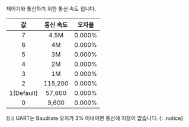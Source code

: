제어기와 통신하기 위한 통신 속도 입니다.

| 값     | 통신 속도     | 오차율     |
| :------------: | :------------: | :------------: |
|7|4.5M|0.000%|
|6|4M|0.000%|
|5|3M|0.000%|
|4|2M|0.000%|
|3|1M|0.000%|
|2|115,200| 0.000%|
|1(Default)|57,600| 0.000%|
|0|9,600| 0.000%|

`참고` UART는 Baudrate 오차가 3% 이내이면 통신에 지장이 없습니다.
{: .notice}
